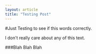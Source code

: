 ```yaml
---
layout: article
title: "Testing Post"
---
```


#Just Testing to see if this words correctly.

I don't really care about any of this text.

###Blah Blah Blah
